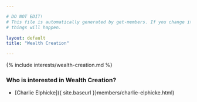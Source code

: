 ```yaml
---

# DO NOT EDIT!
# This file is automatically generated by get-members. If you change it, bad
# things will happen.

layout: default
title: "Wealth Creation"

---
```


{% include interests/wealth-creation.md %}

### Who is interested in Wealth Creation?


* [Charlie Elphicke]({ site.baseurl }}members/charlie-elphicke.html)
